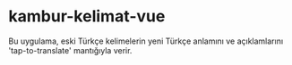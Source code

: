 # kambur-kelimat-vue
Bu uygulama, eski Türkçe kelimelerin yeni Türkçe anlamını ve açıklamlarını 'tap-to-translate' mantığıyla verir.
